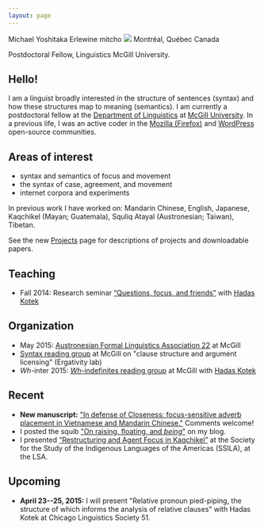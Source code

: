 ```yaml
---
layout: page
---
```

<div class="vcard">
<span class="fn">Michael Yoshitaka Erlewine</span>
<span class="nickname">mitcho</span>
<span class="photo image"><img src="/images/kyoto-270x150.jpg"/></span>
<span class="adr">
	<span class="locality">Montréal</span>,
	<span class="region">Québec</span>
	<span class="country">Canada</span>
</span>

<span class="title">Postdoctoral Fellow, Linguistics</span>
<span class="org">McGill University</span>.
</div>

## Hello!

I am a linguist broadly interested in the structure of sentences (syntax) and how these structures map to meaning (semantics). I am currently a postdoctoral fellow at the [Department of Linguistics](http://www.mcgill.ca/linguistics/department-linguistics) at [McGill University](http://mcgill.ca). In a previous life, I was an active coder in the [Mozilla (Firefox)](http://mozilla.org) and [WordPress](http://wordpress.org) open-source communities.

## Areas of interest

*   syntax and semantics of focus and movement
*   the syntax of case, agreement, and movement
*   internet corpora and experiments

In previous work I have worked on: Mandarin Chinese, English, Japanese, Kaqchikel (Mayan; Guatemala), Squliq Atayal (Austronesian; Taiwan), Tibetan.

See the new [Projects](/projects) page for descriptions of projects and downloadable papers.

## Teaching

*   Fall 2014: Research seminar [&#8220;Questions, focus, and friends&#8221;](http://people.linguistics.mcgill.ca/~michael.erlewine/focus-wh/) with [Hadas Kotek](http://hkotek.com)

## Organization

*	May 2015: [Austronesian Formal Linguistics Association 22](http://lingconf.com/afla22/) at McGill
*	[Syntax reading group](http://ergativity.org) at McGill on "clause structure and argument licensing" (Ergativity lab)
*	*Wh*-inter 2015: [*Wh*-indefinites reading group](http://people.linguistics.mcgill.ca/~michael.erlewine/wh-indefs/) at McGill with [Hadas Kotek](http://hkotek.com)

## Recent

*	**New manuscript:** ["In defense of Closeness: focus-sensitive adverb placement in Vietnamese and Mandarin Chinese."](/research/closeness.html) Comments welcome!
*	I posted the squib ["On raising, floating, and *being*"](/blog/floating-raising-being/) on my blog.
*	I presented [&#8220;Restructuring and Agent Focus in Kaqchikel&#8221;](/research/talk-af-restructuring.html) at the Society for the Study of the Indigenous Languages of the Americas (SSILA), at the LSA.

## Upcoming

*	**April 23--25, 2015:** I will present "Relative pronoun pied-piping, the structure of which informs the analysis of relative clauses" with Hadas Kotek at Chicago Linguistics Society 51.
